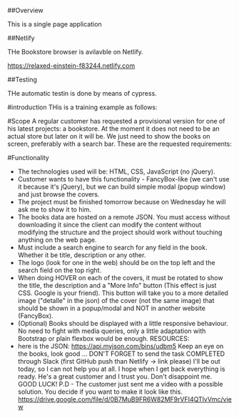 ##Overview

This is a single page application

##Netlify

THe Bookstore browser is avilavble on Netlify.

https://relaxed-einstein-f83244.netlify.com


##Testing

THe automatic testin is done by means of cypress.


#introduction
THis is a training example as follows:

#Scope
A regular customer has requested a provisional version for one of his latest projects: a bookstore.
At the moment it does not need to be an actual store but later on it will be.
We just need to show the books on screen, preferably with a search bar.
These are the requested requirements:

#Functionality
- The technologies used will be: HTML, CSS, JavaScript (no jQuery).
- Customer wants to have this functionality - FancyBox-like (we can't use it because it's jQuery), but we can build simple modal (popup window) and just browse the covers.
- The project must be finished tomorrow because on Wednesday he will ask me to show it to him.
- The books data are hosted on a remote JSON. You must access without downloading it since the client can modify the content without modifying the structure and the project should work without touching anything on the web page.
- Must include a search engine to search for any field in the book. Whether it be title, description or any other.
- The logo (look for one in the web) should be on the top left and the search field on the top right.
- When doing HOVER on each of the covers, it must be rotated to show the title, the description and a "More Info" button (This effect is just CSS. Google is your friend). This button will take you to a more detailed image ("detalle" in the json) of the cover (not the same image) that should be shown in a popup/modal and NOT in another website (FancyBox).
- (Optional) Books should be displayed with a little responsive behaviour. No need to fight with media queries, only a little adaptation with Bootstrap or plain flexbox would be enough.
RESOURCES:
- here is the JSON: https://api.myjson.com/bins/udbm5
Keep an eye on the books, look good ...
DON'T FORGET to send the task COMPLETED through Slack (first GitHub push than Netlify -> link please)
I'll be out today, so I can not help you at all. I hope when I get back everything is ready.
He's a great customer and I trust you. Don't disappoint me. GOOD LUCK!
P.D - The customer just sent me a video with a possible solution. You decide if you want to make it look like this.
https://drive.google.com/file/d/0B7MuB9FR6W82MF9rVFI4QTlvVmc/view